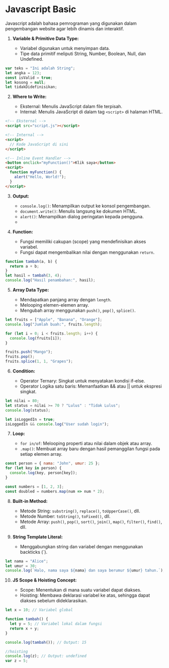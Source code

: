 # Javascript Basic
Javascript adalah bahasa pemrograman yang digunakan dalam pengembangan website agar lebih dinamis dan interaktif.

1.  **Variable & Primitive Data Type:**
    
    -   Variabel digunakan untuk menyimpan data.
    -   Tipe data primitif meliputi String, Number, Boolean, Null, dan Undefined.
```js
var teks = "Ini adalah String";
let angka = 123;
const isValid = true;
let kosong = null;
let tidakDidefinisikan;
```
2.  **Where to Write:**
    
    -   Eksternal: Menulis JavaScript dalam file terpisah.
	- Internal: Menulis JavaScript di dalam tag `<script>` di halaman HTML.

```html
<!-- Eksternal -->  
<script src="script.js"></script>

<!-- Internal -->  
<script>
  // Kode JavaScript di sini
</script>

<!-- Inline Event Handler --> 
<button onclick="myFunction()">Klik saya</button>
<script>
  function myFunction() {
    alert("Hello, World!");
  }
</script>
```
3.  **Output:**
    
    -   `console.log()`: Menampilkan output ke konsol pengembangan.
    -   `document.write()`: Menulis langsung ke dokumen HTML.
    -   `alert()`: Menampilkan dialog peringatan kepada pengguna.
    - 
4.  **Function:**
    
    -   Fungsi memiliki cakupan (scope) yang mendefinisikan akses variabel.
    -   Fungsi dapat mengembalikan nilai dengan menggunakan `return`.
```js
function tambah(a, b) {
  return a + b;
}
let hasil = tambah(3, 4);
console.log("Hasil penambahan:", hasil);
```
5.  **Array Data Type:**
    
    -   Mendapatkan panjang array dengan `length`.
    -   Melooping elemen-elemen array.
    -   Mengubah array menggunakan `push()`, `pop()`, `splice()`.
```js
let fruits = ["Apple", "Banana", "Orange"];
console.log("Jumlah buah:", fruits.length);

for (let i = 0; i < fruits.length; i++) {
  console.log(fruits[i]);
}

fruits.push("Mango");
fruits.pop();
fruits.splice(1, 1, "Grapes");
```

6.  **Condition:**
    
    -   Operator Ternary: Singkat untuk menyatakan kondisi if-else.
    -   Operator Logika satu baris: Memanfaatkan && atau || untuk ekspresi singkat.

```js
let nilai = 80;
let status = nilai >= 70 ? "Lulus" : "Tidak Lulus";
console.log(status);

let isLoggedIn = true;
isLoggedIn && console.log("User sudah login");
```
7.  **Loop:**
    
    -   `for in/of`: Melooping properti atau nilai dalam objek atau array.
    -   `.map()`: Membuat array baru dengan hasil pemanggilan fungsi pada setiap elemen array.
```js
const person = { nama: "John", umur: 25 };
for (let key in person) {
  console.log(key, person[key]);
}

const numbers = [1, 2, 3];
const doubled = numbers.map(num => num * 2);
```

8.  **Built-in Method:**
    
    -   Metode String: `substring()`, `replace()`, `toUpperCase()`, dll.
    -   Metode Number: `toString()`, `toFixed()`, dll.
    -   Metode Array: `push()`, `pop()`, `sort()`, `join()`, `map()`, `filter()`, `find()`, dll.


9.  **String Template Literal:**
    
    -   Menggabungkan string dan variabel dengan menggunakan backticks (`).
```js
let nama = "Alice";
let umur = 30;
console.log(`Halo, nama saya ${nama} dan saya berumur ${umur} tahun.`);
```
10.  **JS Scope & Hoisting Concept:**
    
	 - Scope: Menentukan di mana suatu variabel dapat diakses.
	 - Hoisting: Membawa deklarasi variabel ke atas, sehingga dapat diakses sebelum dideklarasikan.

```js
let x = 10; // Variabel global

function tambah() {
  let y = 5; // Variabel lokal dalam fungsi
  return x + y;
}

console.log(tambah()); // Output: 15

//hoisting
console.log(z); // Output: undefined
var z = 5;
```

